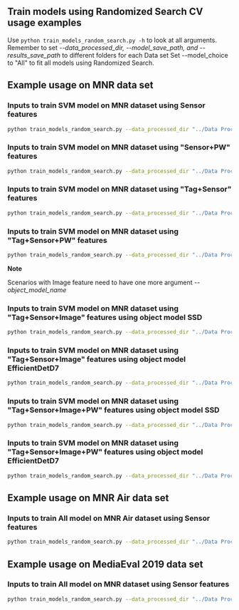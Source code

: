## Train models using Randomized Search CV usage examples

Use `python train_models_random_search.py -h` to look at all arguments. Remember to set *--data_processed_dir, --model_save_path, and --results_save_path* to different folders for each Data set
Set --model_choice to "All" to fit all models using Randomized Search.

## Example usage on MNR data set

### Inputs to train SVM model on MNR dataset using Sensor features
```bash
python train_models_random_search.py --data_processed_dir "../Data Processed/MNR Processed/" --feature_type "Sensor" --model_choice "SVM" --model_save_path "../Saved Models/MNR 30S Dataset/Randomized Search/" --results_save_path "../Results/MNR 30S Dataset/Randomized Search/"
```
### Inputs to train SVM model on MNR dataset using "Sensor+PW" features
```bash
python train_models_random_search.py --data_processed_dir "../Data Processed/MNR Processed/" --feature_type "Sensor+PW" --model_choice "SVM" --model_save_path "../Saved Models/MNR 30S Dataset/Randomized Search/" --results_save_path "../Results/MNR 30S Dataset/Randomized Search/"
```
### Inputs to train SVM model on MNR dataset using "Tag+Sensor" features
```bash
python train_models_random_search.py --data_processed_dir "../Data Processed/MNR Processed/" --feature_type "Tag+Sensor" --model_choice "SVM" --model_save_path "../Saved Models/MNR 30S Dataset/Randomized Search/" --results_save_path "../Results/MNR 30S Dataset/Randomized Search/"
```
### Inputs to train SVM model on MNR dataset using "Tag+Sensor+PW" features
```bash
python train_models_random_search.py --data_processed_dir "../Data Processed/MNR Processed/" --feature_type "Tag+Sensor+PW" --model_choice "SVM" --model_save_path "../Saved Models/MNR 30S Dataset/Randomized Search/" --results_save_path "../Results/MNR 30S Dataset/Randomized Search/"
```

**Note**

Scenarios with Image feature need to have one more argument *--object_model_name*

### Inputs to train SVM model on MNR dataset using "Tag+Sensor+Image" features using object model SSD
```bash
python train_models_random_search.py --data_processed_dir "../Data Processed/MNR Processed/" --feature_type "Tag+Sensor+Image" --model_choice "SVM" --object_model_name "SSD ResNet50 V1 FPN 1024x1024 (RetinaNet50)" --model_save_path "../Saved Models/MNR 30S Dataset/Randomized Search/" --results_save_path "../Results/MNR 30S Dataset/Randomized Search/"
```
### Inputs to train SVM model on MNR dataset using "Tag+Sensor+Image" features using object model EfficientDetD7
```bash
python train_models_random_search.py --data_processed_dir "../Data Processed/MNR Processed/" --feature_type "Tag+Sensor+Image" --model_choice "SVM" --object_model_name "EfficientDet D7 1536x1536" --model_save_path "../Saved Models/MNR 30S Dataset/Randomized Search/" --results_save_path "../Results/MNR 30S Dataset/Randomized Search/"
```
### Inputs to train SVM model on MNR dataset using "Tag+Sensor+Image+PW" features using object model SSD
```bash
python train_models_random_search.py --data_processed_dir "../Data Processed/MNR Processed/" --feature_type "Tag+Sensor+Image+PW" --model_choice "SVM" --object_model_name "SSD ResNet50 V1 FPN 1024x1024 (RetinaNet50)" --model_save_path "../Saved Models/MNR 30S Dataset/Randomized Search/" --results_save_path "../Results/MNR 30S Dataset/Randomized Search/"
```
### Inputs to train SVM model on MNR dataset using "Tag+Sensor+Image+PW" features using object model EfficientDetD7
```bash
python train_models_random_search.py --data_processed_dir "../Data Processed/MNR Processed/" --feature_type "Tag+Sensor+Image+PW" --model_choice "SVM" --object_model_name "EfficientDet D7 1536x1536" --model_save_path "../Saved Models/MNR 30S Dataset/Randomized Search/" --results_save_path "../Results/MNR 30S Dataset/Randomized Search/"
```

## Example usage on MNR Air data set

### Inputs to train **All** model on MNR Air dataset using Sensor features
```bash
python train_models_random_search.py --data_processed_dir "../Data Processed/MNR Air Processed/" --feature_type "Sensor" --model_choice "All" --model_save_path "../Saved Models/MNR Air 30S Dataset/Randomized Search/" --results_save_path "../Results/MNR Air 30S Dataset/Randomized Search/"
```

## Example usage on MediaEval 2019 data set
### Inputs to train **All** model on MNR dataset using Sensor features
```bash
python train_models_random_search.py --data_processed_dir "../Data Processed/MediaEval2019 Processed/" --feature_type "Sensor" --model_choice "All" --model_save_path "../Saved Models/MediaEval2019 Dataset/Randomized Search/" --results_save_path "../Results/MediaEval2019 Dataset/Randomized Search/"
```
